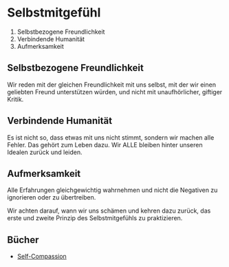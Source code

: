 # Selbstmitgefühl

1. Selbstbezogene Freundlichkeit
2. Verbindende Humanität
3. Aufmerksamkeit

## Selbstbezogene Freundlichkeit

Wir reden mit der gleichen Freundlichkeit mit uns selbst, mit der wir einen geliebten Freund unterstützen würden, und nicht mit unaufhörlicher, giftiger Kritik.

## Verbindende Humanität

Es ist nicht so, dass etwas mit uns nicht stimmt, sondern wir machen alle Fehler. Das gehört zum Leben dazu. Wir ALLE bleiben hinter unseren Idealen zurück und leiden.

## Aufmerksamkeit

Alle Erfahrungen gleichgewichtig wahrnehmen und nicht die Negativen zu ignorieren oder zu übertreiben.

Wir achten darauf, wann wir uns schämen und kehren dazu zurück, das erste und zweite Prinzip des Selbstmitgefühls zu praktizieren.

## Bücher

- [Self-Compassion](https://www.goodreads.com/book/show/10127008-self-compassion)
